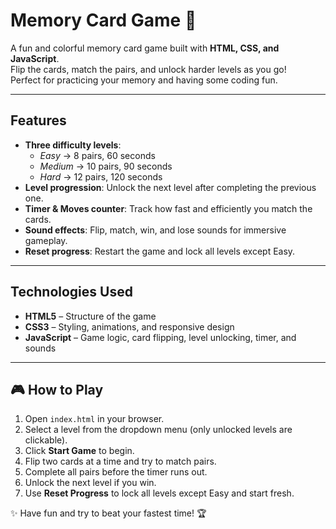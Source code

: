 # Memory Card Game 🎴  

A fun and colorful memory card game built with **HTML, CSS, and JavaScript**.  
Flip the cards, match the pairs, and unlock harder levels as you go!  
Perfect for practicing your memory and having some coding fun.

---

## Features  

- **Three difficulty levels**:  
  - *Easy* → 8 pairs, 60 seconds  
  - *Medium* → 10 pairs, 90 seconds  
  - *Hard* → 12 pairs, 120 seconds  
- **Level progression**: Unlock the next level after completing the previous one.  
- **Timer & Moves counter**: Track how fast and efficiently you match the cards.  
- **Sound effects**: Flip, match, win, and lose sounds for immersive gameplay.  
- **Reset progress**: Restart the game and lock all levels except Easy.  

---

## Technologies Used  

- **HTML5** – Structure of the game  
- **CSS3** – Styling, animations, and responsive design  
- **JavaScript** – Game logic, card flipping, level unlocking, timer, and sounds  

---

## 🎮 How to Play  

1. Open `index.html` in your browser.  
2. Select a level from the dropdown menu (only unlocked levels are clickable).  
3. Click **Start Game** to begin.  
4. Flip two cards at a time and try to match pairs.  
5. Complete all pairs before the timer runs out.  
6. Unlock the next level if you win.  
7. Use **Reset Progress** to lock all levels except Easy and start fresh.  

✨ Have fun and try to beat your fastest time! 🏆
